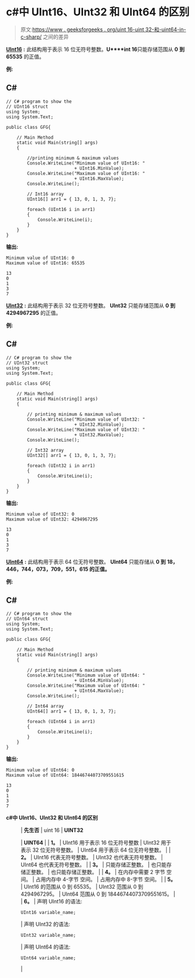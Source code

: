 # c#中 UInt16、UInt32 和 UInt64 的区别

> 原文:[https://www . geeksforgeeks . org/uint 16-uint 32-和-uint64-in-c-sharp/](https://www.geeksforgeeks.org/difference-between-uint16-uint32-and-uint64-in-c-sharp/) 之间的差异

[**UInt16**](https://www.geeksforgeeks.org/c-sharp-uint16-struct/) **:** 此结构用于表示 16 位无符号整数。**U****int 16**只能存储范围从 **0** **到 65535** 的正值。

**例:**

## C#

```
// C# program to show the 
// UInt16 struct
using System;
using System.Text;

public class GFG{

    // Main Method
    static void Main(string[] args)
    {

        //printing minimum & maximum values
        Console.WriteLine("Minimum value of UInt16: "
                          + UInt16.MinValue);
        Console.WriteLine("Maximum value of UInt16: "
                          + UInt16.MaxValue);
        Console.WriteLine();

        // Int16 array
        UInt16[] arr1 = { 13, 0, 1, 3, 7};

        foreach (UInt16 i in arr1)
        {
            Console.WriteLine(i);
        }
    }
}
```

**输出:**

```
Minimum value of UInt16: 0
Maximum value of UInt16: 65535

13
0
1
3
7

```

[**UInt32**](https://www.geeksforgeeks.org/c-sharp-uint32-struct/?ref=rp) **:** 此结构用于表示 32 位无符号整数。 **UInt32** 只能存储范围从 **0 到 4294967295** 的正值。

**例:**

## C#

```
// C# program to show the 
// UInt32 struct
using System;
using System.Text;

public class GFG{

    // Main Method
    static void Main(string[] args)
    {

        // printing minimum & maximum values
        Console.WriteLine("Minimum value of UInt32: "
                          + UInt32.MinValue);
        Console.WriteLine("Maximum value of UInt32: "
                          + UInt32.MaxValue);
        Console.WriteLine();

        // Int32 array
        UInt32[] arr1 = { 13, 0, 1, 3, 7};

        foreach (UInt32 i in arr1)
        {
            Console.WriteLine(i);
        }
    }
}
```

**输出:**

```
Minimum value of UInt32: 0
Maximum value of UInt32: 4294967295

13
0
1
3
7

```

[**UInt64**](https://www.geeksforgeeks.org/c-sharp-uint64-struct/?ref=rp) **:** 此结构用于表示 64 位无符号整数。 **UInt64** 只能存储从 **0 到** **18，446，744，073，709，551，615 的正值。**

**例:**

## C#

```
// C# program to show the 
// UInt64 struct
using System;
using System.Text;

public class GFG{

    // Main Method
    static void Main(string[] args)
    {

        // printing minimum & maximum values
        Console.WriteLine("Minimum value of UInt64: "
                          + UInt64.MinValue);
        Console.WriteLine("Maximum value of UInt64: "
                          + UInt64.MaxValue);
        Console.WriteLine();

        // Int64 array
        UInt64[] arr1 = { 13, 0, 1, 3, 7};

        foreach (UInt64 i in arr1)
        {
            Console.WriteLine(i);
        }
    }
}
```

**输出:**

```
Minimum value of UInt64: 0
Maximum value of UInt64: 18446744073709551615

13
0
1
3
7

```

**c#中 UInt16、UInt32 和 UInt64 的区别**

<figure class="table">

| **先生否** | uint 16 | **UINT32**

 | **UINT64** |
| **1。** | UInt16 用于表示 16 位无符号整数 | UInt32 用于表示 32 位无符号整数。 | UInt64 用于表示 64 位无符号整数。 |
| **2。** | UInt16 代表无符号整数。 | UInt32 也代表无符号整数。 | UInt64 也代表无符号整数。 |
| **3。** | 只能存储正整数。 | 也只能存储正整数。 | 也只能存储正整数。 |
| **4。** | 在内存中需要 2 字节 空间。 | 占用内存中 4-字节 空间。 | 占用内存中 8-字节 空间。 |
| **5。** | UInt16 的范围从 0 到 65535。 | UInt32 范围从 0 到 4294967295。 | UInt64 范围从 0 到 18446744073709551615。 |
| **6。** | 声明 UInt16 的语法:

```
UInt16 variable_name;

```

 | 声明 UInt32 的语法:

```
UInt32 variable_name;

```

 | 声明 UInt64 的语法:

```
UInt64 variable_name;

```

 |

</figure>